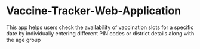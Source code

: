 # Vaccine-Tracker-Web-Application
This app helps users check the availability of vaccination slots for a specific date by individually entering different PIN codes or district details along with the age group
